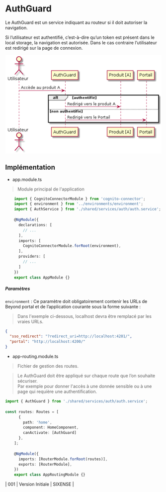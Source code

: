 # AuthGuard

Le AuthGuard est un service indiquant au routeur si il doit autoriser la navigation.

Si l’utilisateur est authentifié, c’est-à-dire qu’un token est présent dans le local storage, la navigation est autorisée.
Dans le cas contraire l’utilisateur est redirigé sur la page de connexion.

![](AuthGuard.png)

## Implémentation

- app.module.ts
> Module principal de l'application

```typescript
    import { CognitoConnectorModule } from 'cognito-connector';
    import { environment } from '../environments/environment';
    import { AuthService } from './shared/services/auth/auth.service';

    @NgModule({
      declarations: [
        // ...
      ],
      imports: [
        CognitoConnectorModule.forRoot(environment),
      ],
      providers: [
        // ...
      ]
    })
    export class AppModule {}
```

##### Paramètres

`environment` : Ce paramètre doit obligatoirement contenir les URLs de Beyond portal et de l’application courante sous la forme suivante :

> Dans l'exemple ci-dessous, localhost devra être remplacé par les vraies URLs.
```json
{
  "sso_redirect": "?redirect_uri=http://localhost:4201/",
  "portal": "http://localhost:4200/"
}
```

- app-routing.module.ts
> Fichier de gestion des routes.

> Le AuthGuard doit être appliqué sur chaque route que l’on souhaite sécuriser.  
> Par exemple pour donner l'accès à une donnée sensible ou à une page qui requière une authentification.

```typescript
import { AuthGuard } from './shared/services/auth/auth.service';

const routes: Routes = [
      {
        path: 'home',
        component: HomeComponent,
        canActivate: [AuthGuard]
      },
    ];

    @NgModule({
      imports: [RouterModule.forRoot(routes)],
      exports: [RouterModule],
    })
    export class AppRoutingModule {}
```

| 001 | Version Initiale | SIXENSE |
